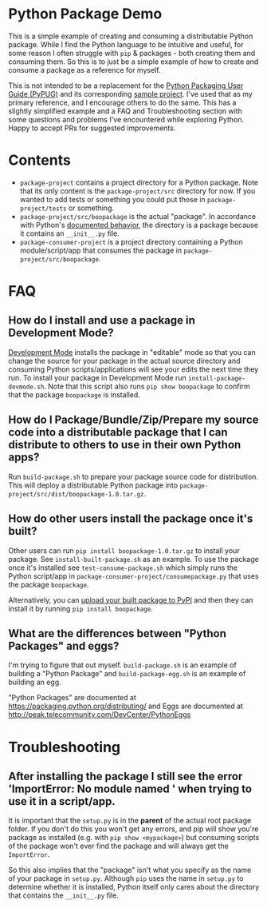 # Python Package Demo
This is a simple example of creating and consuming a distributable Python package. While I find the Python language to be intuitive and useful, for some reason I often struggle with `pip` & packages - both creating them and consuming them. So this is to just be a simple example of how to create and consume a package as a reference for myself.

This is not intended to be a replacement for the [Python Packaging User Guide (PyPUG)](https://packaging.python.org/) and its corresponding [sample project](https://github.com/pypa/sampleproject). I've used that as my primary reference, and I encourage others to do the same. This has a slightly simplified example and a FAQ and Troubleshooting section with some questions and problems I've encountered while exploring Python. Happy to accept PRs for suggested improvements.


# Contents
* `package-project` contains a project directory for a Python package. Note that its only content is the `package-project/src` directory for now. If you wanted to add tests or something you could put those in `package-project/tests` or something.
* `package-project/src/boopackage` is the actual "package". In accordance with Python's [documented behavior](https://docs.python.org/2.7/tutorial/modules.html#tut-packages), the directory is a package because it contains an `__init__.py` file.
* `package-consumer-project` is a project directory containing a Python module/script/app that consumes the package in `package-project/src/boopackage`.

# FAQ
## How do I install and use a package in Development Mode?
[Development Mode](https://packaging.python.org/distributing/#working-in-development-mode) installs the package in "editable" mode so that you can change the source for your package in the actual source directory and consuming Python scripts/applications will see your edits the next time they run. To install your package in Development Mode run `install-package-devmode.sh`.
Note that this script also runs `pip show boopackage` to confirm that the package `boopackage` is installed.

## How do I Package/Bundle/Zip/Prepare my source code into a distributable package that I can distribute to others to use in their own Python apps?
Run `build-package.sh` to prepare your package source code for distribution. This will deploy a distributable Python package into `package-project/src/dist/boopackage-1.0.tar.gz`.

## How do other users install the package once it's built?
Other users can run `pip install boopackage-1.0.tar.gz` to install your package. See `install-built-package.sh` as an example. To use the package once it's installed see `test-consume-package.sh` which simply runs the Python script/app in `package-consumer-project/consumepackage.py` that uses the package `boopackage`.

Alternatively, you can [upload your built package to PyPI](https://packaging.python.org/distributing/#uploading-your-project-to-pypi) and then they can install it by running `pip install boopackage`.

## What are the differences between "Python Packages" and eggs?
I'm trying to figure that out myself. `build-package.sh` is an example of building a "Python Package" and `build-package-egg.sh` is an example of building an egg.

"Python Packages" are documented at https://packaging.python.org/distributing/ and Eggs are documented at http://peak.telecommunity.com/DevCenter/PythonEggs


# Troubleshooting
## After installing the package I still see the error 'ImportError: No module named <mypackage>' when trying to use it in a script/app.
It is important that the `setup.py` is in the **parent** of the actual root package folder. If you don't do this you won't get any errors, and pip will show you're package as installed (e.g. with `pip show <mypackage>`) but consuming scripts of the package won't ever find the package and will always get the `ImportError`.

So this also implies that the "package" isn't what you specify as the name of your package in `setup.py`. Although `pip` uses the name in `setup.py` to determine whether it is installed, Python itself only cares about the directory that contains the `__init__.py` file.
